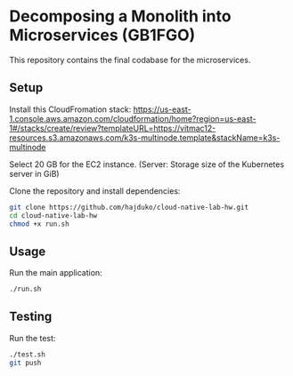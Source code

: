 # Decomposing a Monolith into Microservices (GB1FGO)

This repository contains the final codabase for the microservices.

## Setup

Install this CloudFromation stack: https://us-east-1.console.aws.amazon.com/cloudformation/home?region=us-east-1#/stacks/create/review?templateURL=https://vitmac12-resources.s3.amazonaws.com/k3s-multinode.template&stackName=k3s-multinode

Select 20 GB for the EC2 instance. (Server: Storage size of the Kubernetes server in GiB)

Clone the repository and install dependencies:

```sh
git clone https://github.com/hajduko/cloud-native-lab-hw.git
cd cloud-native-lab-hw
chmod +x run.sh
```

## Usage

Run the main application:

```sh
./run.sh
```

## Testing

Run the test:

```sh
./test.sh
git push
```
